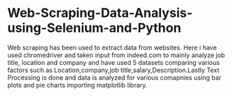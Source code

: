 # Web-Scraping-Data-Analysis-using-Selenium-and-Python
Web scraping has been used to extract data from websites. Here i have used chromedriver and taken input from indeed.com to mainly analyze job title, location and company and have used
5 datasets comparing various factors such as Location,company,job title,salary,Description.Lastly Text Processing is done and data is analyzed for various comapnies using bar
plots and pie charts importing matplotlib library.
